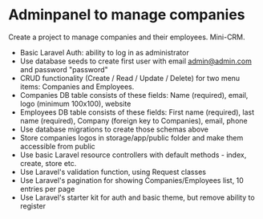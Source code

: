 # Adminpanel to manage companies
Create a project to manage companies and their employees. Mini-CRM.


- Basic Laravel Auth: ability to log in as administrator
- Use database seeds to create first user with email admin@admin.com and password "password"
- CRUD functionality (Create / Read / Update / Delete) for two menu items: Companies and Employees.
- Companies DB table consists of these fields: Name (required), email, logo (minimum 100x100), website
- Employees DB table consists of these fields: First name (required), last name (required), Company (foreign key to Companies), email, phone
- Use database migrations to create those schemas above
- Store companies logos in storage/app/public folder and make them accessible from public
- Use basic Laravel resource controllers with default methods - index, create, store etc.
- Use Laravel's validation function, using Request classes
- Use Laravel's pagination for showing Companies/Employees list, 10 entries per page
- Use Laravel's starter kit for auth and basic theme, but remove ability to register
